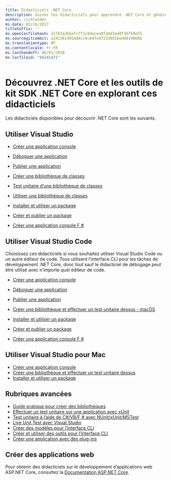 ```yaml
---
title: Didacticiels .NET Core
description: Suivez les didacticiels pour apprendre .NET Core et générer des applications et des bibliothèques sur Mac, Linux et Windows.
author: richlander
ms.date: 03/16/2017
titleSuffix: ''
ms.openlocfilehash: 31f63a2bbafc7f1c8dacea0fa8d3a40f36f69e55
ms.sourcegitcommit: a241301495a84cc8c64fe972330d16edd619868b
ms.translationtype: MT
ms.contentlocale: fr-FR
ms.lasthandoff: 06/01/2020
ms.locfileid: "84241472"
---
```

# <a name="learn-net-core-and-the-net-core-sdk-tools-by-exploring-these-tutorials"></a>Découvrez .NET Core et les outils de kit SDK .NET Core en explorant ces didacticiels

Les didacticiels disponibles pour découvrir .NET Core sont les suivants.

## <a name="use-visual-studio"></a>Utiliser Visual Studio

- [Créer une application console](with-visual-studio.md)
- [Déboguer une application](debugging-with-visual-studio.md)
- [Publier une application](publishing-with-visual-studio.md)
- [Créer une bibliothèque de classes](library-with-visual-studio.md)
- [Test unitaire d’une bibliothèque de classes](testing-library-with-visual-studio.md)
- [Utiliser une bibliothèque de classes](consuming-library-with-visual-studio.md)
- [Installer et utiliser un package](/nuget/quickstart/install-and-use-a-package-in-visual-studio)
- [Créer et publier un package](/nuget/quickstart/create-and-publish-a-package-using-visual-studio)

- [Créer une application console F #](../../fsharp/get-started/get-started-visual-studio.md)

## <a name="use-visual-studio-code"></a>Utiliser Visual Studio Code

Choisissez ces didacticiels si vous souhaitez utiliser Visual Studio Code ou un autre éditeur de code. Tous utilisent l’interface CLI pour les tâches de développement .NET Core, donc tout sauf le didacticiel de débogage peut être utilisé avec n’importe quel éditeur de code.

- [Créer une application console](with-visual-studio-code.md)
- [Déboguer une application](debugging-with-visual-studio-code.md)
- [Publier une application](publishing-with-visual-studio-code.md)
- [Créer une bibliothèque et effectuer un test unitaire dessus - macOS](using-on-macos.md)
- [Installer et utiliser un package](/nuget/quickstart/install-and-use-a-package-using-the-dotnet-cli)
- [Créer et publier un package](/nuget/quickstart/create-and-publish-a-package-using-the-dotnet-cli)

- [Créer une application console F #](../../fsharp/get-started/get-started-vscode.md)

## <a name="use-visual-studio-for-mac"></a>Utiliser Visual Studio pour Mac

- [Créer une application console](using-on-mac-vs.md)
- [Créer une bibliothèque et effectuer un test unitaire dessus](using-on-mac-vs-full-solution.md)
- [Installer et utiliser un package](/nuget/quickstart/install-and-use-a-package-in-visual-studio-mac)

## <a name="advanced-topics"></a>Rubriques avancées

- [Guide pratique pour créer des bibliothèques](libraries.md)
- [Effectuer un test unitaire sur une application avec xUnit](testing-with-cli.md)
- [Test unitaire à l’aide de C#/VB/F # avec NUnit/xUnit/MSTest](../testing/index.md)
- [Live Unit Test avec Visual Studio](/visualstudio/test/live-unit-testing-start)
- [Créer des modèles pour l’interface CLI](cli-templates-create-item-template.md)
- [Créer et utiliser des outils pour l’interface CLI](../tools/global-tools-how-to-create.md)
- [Créer une application avec des plug-ins](creating-app-with-plugin-support.md)

## <a name="create-web-apps"></a>Créer des applications web

Pour obtenir des didacticiels sur le développement d’applications web ASP.NET Core, consultez la [Documentation ASP.NET Core](/aspnet/core/).

